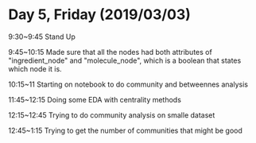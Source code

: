 # Day 5, Friday (2019/03/03)

9:30~9:45 Stand Up

9:45~10:15 Made sure that all the nodes had both attributes of "ingredient_node" and "molecule_node", which is a boolean that states which node it is. 

10:15~11 Starting on notebook to do community and betweennes analysis

11:45~12:15 Doing some EDA with centrality methods

12:15~12:45 Trying to do community analysis on smalle dataset

12:45~1:15 Trying to get the number of communities that might be good